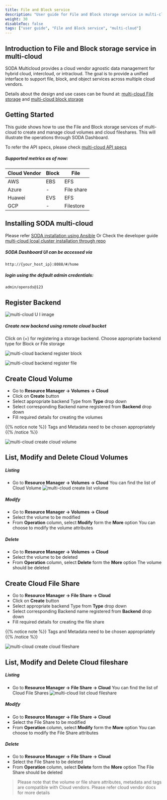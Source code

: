 ```yaml
---
title: File and Block service
description: "User guide for File and Block storage service in multi-cloud"
weight: 30
disableToc: false
tags: ["user guide", "File and Block service", "multi-cloud"]
---
```


## Introduction to File and Block storage service in multi-cloud
SODA Multicloud provides a cloud vendor agnostic data management for hybrid cloud, intercloud, or intracloud. The goal is to provide a unified interface to support file, block, and object services across multiple cloud vendors.

Details about the design and use cases can be found at: [multi-cloud File storage](https://github.com/sodafoundation/architecture-analysis/blob/master/arch-design/multicloud/File_Storage_Service.md) and [multi-cloud block storage](https://github.com/sodafoundation/architecture-analysis/blob/master/arch-design/multicloud/Block_Storage_Service.md)


## Getting Started
This guide shows how to use the File and Block storage services of multi-cloud to create and manage cloud volumes and cloud fileshares. This will illustrate the operations through SODA Dashboard.

To refer the API specs, please check [multi-cloud API specs](https://github.com/sodafoundation/multi-cloud/blob/master/openapi-spec/swagger.yaml)

##### Supported metrics as of now:

|Cloud Vendor|Block|File|
|--------|----|-----|
|AWS|EBS|EFS|
|Azure|-|File share|
|Huawei|EVS|EFS|
|GCP|-|Filestore|

## Installing SODA multi-cloud
Please refer [SODA installation using Ansible](https://docs.sodafoundation.io/soda-gettingstarted/installation-using-ansible/)
Or Check the developer guide [multi-cloud lcoal cluster installation through repo](https://docs.sodafoundation.io/projects/strato/developer-guides/)

##### SODA Dashboard UI can be accessed via
	http://{your_host_ip}:8088/#/home

##### login using the default admin credentials: 
	admin/opensds@123 

## Register Backend
![multi-cloud U	I image  ](soda_home.png?raw=true)
##### Create  new backend  using remote cloud bucket
Click on (+) for registering a storage backend. Choose appropriate backend type for Block or File storage

![multi-cloud backend register block](soda_cloud_block_register.png?raw=true)

![multi-cloud backend register file ](soda_cloud_fs_register.png?raw=true)

## Create Cloud Volume

* Go to **Resource Manager -> Volumes -> Cloud**
* Click on **Create** button
* Select appropriate backend Type from **Type** drop down
* Select corresponding Backend name registered from **Backend** drop down
* Fill required details for creating the volumes

{{% notice note %}}
Tags and Metadata need to be chosen appropriately
{{% /notice %}}

![multi-cloud create cloud volume](soda_cloud_vol_create.png)

## List, Modify and Delete Cloud Volumes
##### Listing
* Go to **Resource Manager -> Volumes -> Cloud**
You can find the list of Cloud Volume
![multi-cloud create list volume](soda_cloud_volume_list.png)

##### Modify
* Go to **Resource Manager -> Volumes -> Cloud**
* Select the volume to be modified
* From **Operation** column, select **Modify** form the **More** option
You can choose to modify the volume attributes

##### Delete
* Go to **Resource Manager -> Volumes -> Cloud**
* Select the volume to be deleted
* From **Operation** column, select **Delete** form the **More** option
The volume should be deleted

## Create Cloud File Share

* Go to **Resource Manager -> File Share -> Cloud**
* Click on **Create** button
* Select appropriate backend Type from **Type** drop down
* Select corresponding Backend name registered from **Backend** drop down
* Fill required details for creating the file share

{{% notice note %}}
Tags and Metadata need to be chosen appropriately
{{% /notice %}}

![multi-cloud create cloud fileshare](soda_create_fs.png)

## List, Modify and Delete Cloud fileshare
##### Listing
* Go to **Resource Manager -> File Share -> Cloud**
You can find the list of Cloud File Shares
![multi-cloud list cloud fileshare](soda_cloud_fs_list.png)

##### Modify
* Go to **Resource Manager -> File Share -> Cloud**
* Select the File Share to be modified
* From **Operation** column, select **Modify** form the **More** option
You can choose to modify the File Share attributes

##### Delete
* Go to **Resource Manager -> File Share -> Cloud**
* Select the File Share to be deleted
* From **Operation** column, select **Delete** form the **More** option
The File Share should be deleted

> Please note that the volume or file share attributes, metadata and tags are compatible with Cloud vendors. Please refer cloud vendor docs for more details
